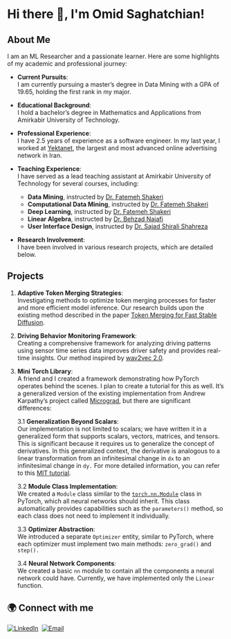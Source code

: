 # Hi there 👋, I'm Omid Saghatchian!

## About Me
I am an ML Researcher and a passionate learner. Here are some highlights of my academic and professional journey:

- **Current Pursuits**:  
  I am currently pursuing a master’s degree in Data Mining with a GPA of 19.65, holding the first rank in my major.

- **Educational Background**:  
  I hold a bachelor’s degree in Mathematics and Applications from Amirkabir University of Technology.

- **Professional Experience**:  
  I have 2.5 years of experience as a software engineer. In my last year, I worked at [Yektanet](https://www.yektanet.com/en/), the largest and most advanced online advertising network in Iran.

- **Teaching Experience**:  
  I have served as a lead teaching assistant at Amirkabir University of Technology for several courses, including:
  - **Data Mining**, instructed by [Dr. Fatemeh Shakeri](https://scholar.google.com/citations?user=35zq7c4AAAAJ&hl=en)
  - **Computational Data Mining**, instructed by [Dr. Fatemeh Shakeri](https://scholar.google.com/citations?user=35zq7c4AAAAJ&hl=en)
  - **Deep Learning**, instructed by [Dr. Fatemeh Shakeri](https://scholar.google.com/citations?user=35zq7c4AAAAJ&hl=en)
  - **Linear Algebra**, instructed by [Dr. Behzad Najafi](https://scholar.google.com/citations?user=DqRal7EAAAAJ&hl=en)
  - **User Interface Design**, instructed by [Dr. Sajad Shirali Shahreza](https://sajad.shirali.ir/)

- **Research Involvement**:  
  I have been involved in various research projects, which are detailed below.



## Projects

1. **Adaptive Token Merging Strategies**:  
   Investigating methods to optimize token merging processes for faster and more efficient model inference. Our research builds upon the existing method described in the paper [Token Merging for Fast Stable Diffusion](https://arxiv.org/abs/2303.17604).

2. **Driving Behavior Monitoring Framework**:  
   Creating a comprehensive framework for analyzing driving patterns using sensor time series data improves driver safety and provides real-time insights. Our method inspired by [wav2vec 2.0]([https://arxiv.org/abs/2303.17604](https://arxiv.org/abs/2006.11477)).

3. **Mini Torch Library**:  
   A friend and I created a framework demonstrating how PyTorch operates behind the scenes. I plan to create a tutorial for this as well. It’s a generalized version of the existing implementation from Andrew Karpathy’s project called [Micrograd](https://github.com/karpathy/micrograd), but there are significant differences:

   3.1 **Generalization Beyond Scalars**:  
   Our implementation is not limited to scalars; we have written it in a generalized form that supports scalars, vectors, matrices, and tensors. This is significant because it requires us to generalize the concept of derivatives. In this generalized context, the derivative is analogous to a linear transformation from an infinitesimal change in `dx` to an infinitesimal change in `dy.` For more detailed information, you can refer to this [MIT tutorial](https://ocw.mit.edu/courses/18-s096-matrix-calculus-for-machine-learning-and-beyond-january-iap-2023/video_galleries/lecture-videos/).

   3.2 **Module Class Implementation**:  
   We created a `Module` class similar to the [`torch.nn.Module`](https://pytorch.org/docs/stable/generated/torch.nn.Module.html) class in PyTorch, which all neural networks should inherit. This class automatically provides capabilities such as the `parameters()` method, so each class does not need to implement it individually.

   3.3 **Optimizer Abstraction**:  
   We introduced a separate `Optimizer` entity, similar to PyTorch, where each optimizer must implement two main methods: `zero_grad()` and `step().`

   3.4 **Neural Network Components**:  
   We created a basic `nn` module to contain all the components a neural network could have. Currently, we have implemented only the `Linear` function.





## 🌍 Connect with me
[![LinkedIn](https://img.shields.io/badge/-LinkedIn-0e76a8?style=flat&logo=Linkedin&logoColor=white)](https://www.linkedin.com/in/omidiu)&nbsp;
[![Email](https://img.shields.io/badge/-Email-c14438?style=flat&logo=Gmail&logoColor=white)](mailto:omidsaghatchian@gmail.com)&nbsp;

